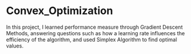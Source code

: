 # Convex_Optimization

In this project, I learned performance measure through Gradient Descent Methods, answering questions such as how a learning rate influences the efficiency of the algorithm, and used Simplex Algorithm to find optimal values. 
